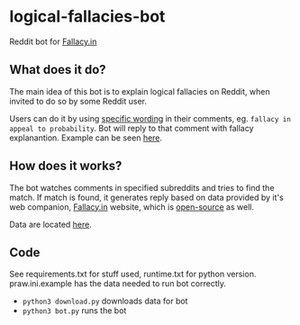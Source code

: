 # logical-fallacies-bot
Reddit bot for [Fallacy.in](https://fallacy.in)

## What does it do? 
The main idea of this bot is to explain logical fallacies on Reddit, when invited to do so by some Reddit user. 

Users can do it by using [specific wording](https://fallacy.in/about.html) in their comments, eg. `fallacy in appeal to probability`. Bot will reply to that comment with fallacy explanantion. Example can be seen [here](https://www.reddit.com/r/fallacybottest/comments/5w3ujc/test/deq1v95/?context=10000).

## How does it works?
The bot watches comments in specified subreddits and tries to find the match. If match is found, it generates reply based on data provided by it's web companion, [Fallacy.in](https://fallacy.in) website, which is [open-source](https://github.com/hovancik/logical-fallacies) as well.

Data are located [here](https://fallacy.in/data/fallacies.json).

## Code
See requirements.txt for stuff used, runtime.txt for python version. praw.ini.example has the data needed to run bot correctly.
- `python3 download.py` downloads data for bot
- `python3 bot.py` runs the bot


